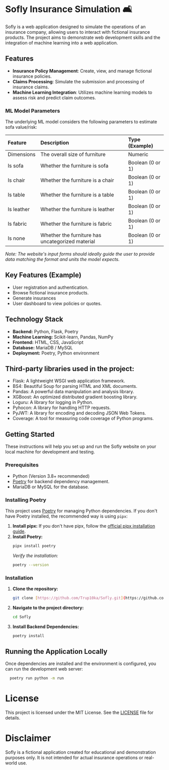 # Sofly Insurance Simulation 🛋️

Sofly is a web application designed to simulate the operations of an insurance company, allowing users to interact with fictional insurance products. The project aims to demonstrate web development skills and the integration of machine learning into a web application.

## Features

- **Insurance Policy Management**: Create, view, and manage fictional insurance policies.
- **Claims Processing**: Simulate the submission and processing of insurance claims.
- **Machine Learning Integration**: Utilizes machine learning models to assess risk and predict claim outcomes.

### ML Model Parameters

The underlying ML model considers the following parameters to estimate sofa value/risk:

| Feature    | Description                                      | Type (Example)   |
|:-----------|:-------------------------------------------------|:-----------------|
| Dimensions | The overall size of furniture                    | Numeric          |
| Is sofa    | Whether the furniture is sofa                    | Boolean (0 or 1) |
| Is chair   | Whether the furniture is a chair                 | Boolean (0 or 1) |
| Is table   | Whether the furniture is a table                 | Boolean (0 or 1) |
| Is leather | Whether the furniture is leather                 | Boolean (0 or 1) |
| Is fabric  | Whether the furniture is fabric                  | Boolean (0 or 1) |
| Is none    | Whether the furniture has uncategorized material | Boolean (0 or 1) |

*Note: The website's input forms should ideally guide the user to provide data matching the format and units the model expects.*

## Key Features (Example)

* User registration and authentication.
* Browse fictional insurance products.
* Generate insurances
* User dashboard to view policies or quotes.

## Technology Stack

* **Backend:** Python, Flask, Poetry
* **Machine Learning:** Scikit-learn, Pandas, NumPy
* **Frontend:** HTML, CSS, JavaScript
* **Database:** MariaDB / MySQL
* **Deployment:** Poetry, Python environment

## Third-party libraries used in the project:
* Flask: A lightweight WSGI web application framework.
* BS4: Beautiful Soup for parsing HTML and XML documents.
* Pandas: A powerful data manipulation and analysis library.
* XGBoost: An optimized distributed gradient boosting library.
* Loguru: A library for logging in Python.
* Pyhocon: A library for handling HTTP requests.
* PyJWT: A library for encoding and decoding JSON Web Tokens.
* Coverage: A tool for measuring code coverage of Python programs.

## Getting Started

These instructions will help you set up and run the Sofly website on your local machine for development and testing.

### Prerequisites

* Python (Version 3.8+ recommended)
* [Poetry](https://python-poetry.org/) for backend dependency management.
* MariaDB or MySQL for the database.

### Installing Poetry

This project uses [Poetry](https://python-poetry.org/) for managing Python dependencies. If you don't have Poetry installed, the recommended way is using `pipx`:

1.  **Install pipx:** If you don't have pipx, follow the [official pipx installation guide](https://pipx.pypa.io/stable/installation/).
2.  **Install Poetry:**
    ```bash
    pipx install poetry
    ```
    *Verify the installation:*
    ```bash
    poetry --version
    ```

### Installation

1. **Clone the repository:**
    ```bash
    git clone [https://github.com/Trup10ka/Sofly.git](https://github.com/Trup10ka/Sofly.git)
    ```
2. **Navigate to the project directory:**
    ```bash
    cd Sofly
    ```
3. **Install Backend Dependencies:**
    ```bash
    poetry install
    ```

## Running the Application Locally

Once dependencies are installed and the environment is configured, you can run the development web server:

```bash
  poetry run python -m run
```

# License

This project is licensed under the MIT License.
See the [LICENSE](https://github.com/Trup10ka/Sofly/blob/main/LICENSE) file for details.

# Disclaimer

Sofly is a fictional application created for educational and demonstration purposes only. It is not intended for actual insurance operations or real-world use.

